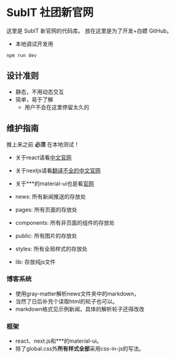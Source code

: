 # SubIT 社团新官网

这里是 SubIT 新官网的代码库。
放在这里是为了开发+白嫖 GitHub。

- 本地调试开发用

```
npm run dev
```

## 设计准则

- 静态，不用动态交互
- 简单，易于了解
    - 用户不会在这里停留太久的

## 维护指南

推上来之前 **必须** 在本地测试！
- 关于react请看[中文官网](https://https://react.docschina.org/)
- 关于nextjs请看[翻译不全的中文官网](https://nextjs.cn)
- 关于***的material-ui也是看[官网](https://material-ui.com)


- news: 所有新闻推送的存放处
- pages: 所有页面的存放处
- components: 所有非页面的组件的存放处
- public: 所有图片的存放处
- styles: 所有全局样式的存放处
- lib: 存放纯js文件

### 博客系统

- 使用gray-matter解析news文件夹中的markdown，
- 当然了日后补充个读取html的轮子也可以。
- markdown格式见示例新闻，具体的解析轮子还得改改

### 框架

- react、next.js和***的material-ui。
- 除了global.css外**所有样式全部**采用css-in-js的写法。

